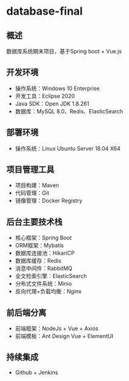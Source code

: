 # database-final

## 概述

数据库系统期末项目，基于Spring boot + Vue.js

## 开发环境

- 操作系统：Windows 10 Enterprise
- 开发工具：Eclipse 2020
- Java SDK：Open JDK 1.8.261
- 数据库：MySQL 8.0、Redis、ElasticSearch

## 部署环境

- 操作系统：Linux Ubuntu Server 18.04 X64

## 项目管理工具

- 项目构建：Maven
- 代码管理：Git
- 镜像管理：Docker Registry

## 后台主要技术栈

- 核心框架：Spring Boot
- ORM框架：Mybatis
- 数据库连接池：HikariCP
- 数据库缓存：Redis
- 消息中间件：RabbitMQ
- 全文检索引擎：ElasticSearch
- 分布式文件系统：Minio
- 反向代理+负载均衡：Nginx

## 前后端分离

- 前端框架：NodeJs + Vue + Axios
- 前端模板：Ant Design Vue + ElementUI

## 持续集成

- Github + Jenkins
